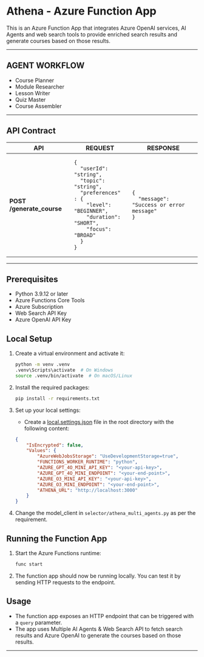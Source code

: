 # Athena - Azure Function App

This is an Azure Function App that integrates Azure OpenAI services, AI Agents and web search tools to provide enriched search results and generate courses based on those results.

---

## AGENT WORKFLOW

- Course Planner
- Module Researcher
- Lesson Writer
- Quiz Master
- Course Assembler


---


## API Contract

<table>
  <thead>
    <tr>
      <th>API</th>
      <th>REQUEST</th>
      <th>RESPONSE</th>
    </tr>
  </thead>
  <tbody>
    <tr>
      <td><strong>POST /generate_course</strong></td>
      <td>
        <pre><code>{
  "userId": "string",
  "topic": "string",
  "preferences" : {
    "level": "BEGINNER",
    "duration": "SHORT",
    "focus": "BROAD"
  }
}</code></pre>
      </td>
      <td><pre><code>{
  "message": "Success or error message"
}</code></pre>
        </td>
    </tr>
  </tbody>
  <table>


---

## Prerequisites

- Python 3.9.12 or later
- Azure Functions Core Tools
- Azure Subscription
- Web Search API Key
- Azure OpenAI API Key

## Local Setup

1. Create a virtual environment and activate it:
    ```sh
    python -m venv .venv
    .venv\Scripts\activate  # On Windows
    source .venv/bin/activate  # On macOS/Linux
    ```

2. Install the required packages:
    ```sh
    pip install -r requirements.txt
    ```

3. Set up your local settings:
    - Create a [local.settings.json](http://_vscodecontentref_/0) file in the root directory with the following content:
    ```json
    {
        "IsEncrypted": false,
        "Values": {
            "AzureWebJobsStorage": "UseDevelopmentStorage=true",
            "FUNCTIONS_WORKER_RUNTIME": "python",
            "AZURE_GPT_4O_MINI_API_KEY": "<your-api-key>",
            "AZURE_GPT_4O_MINI_ENDPOINT": "<your-end-point>",
            "AZURE_O3_MINI_API_KEY": "<your-api-key>",
            "AZURE_O3_MINI_ENDPOINT": "<your-end-point>",
            "ATHENA_URL": "http://localhost:3000"
        }
    }
    ```

4. Change the model_client in `selector/athena_multi_agents.py` as per the requirement.

## Running the Function App

1. Start the Azure Functions runtime:
    ```sh
    func start
    ```

2. The function app should now be running locally. You can test it by sending HTTP requests to the endpoint.

## Usage

- The function app exposes an HTTP endpoint that can be triggered with a `query` parameter.
- The app uses Multiple AI Agents & Web Search API to fetch search results and Azure OpenAI to generate the courses based on those results.

---